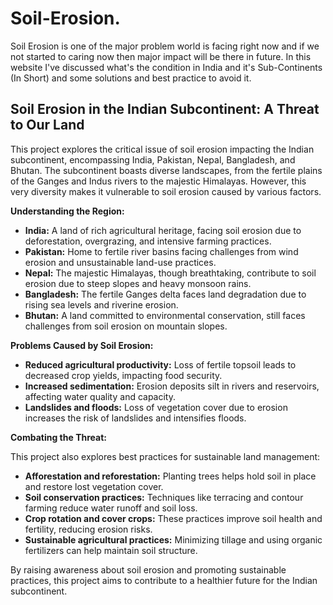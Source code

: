 # Soil-Erosion.
Soil Erosion is one of the major problem world is facing right now and if we not started to caring now then major impact will be there in future. In this website I've discussed what's the condition in India and it's Sub-Continents (In Short) and some solutions and best practice to avoid it.

## Soil Erosion in the Indian Subcontinent: A Threat to Our Land

This project explores the critical issue of soil erosion impacting the Indian subcontinent, encompassing India, Pakistan, Nepal, Bangladesh, and Bhutan. The subcontinent boasts diverse landscapes, from the fertile plains of the Ganges and Indus rivers to the majestic Himalayas. However, this very diversity makes it vulnerable to soil erosion caused by various factors.

**Understanding the Region:**

* **India:**  A land of rich agricultural heritage, facing soil erosion due to deforestation, overgrazing, and intensive farming practices.
* **Pakistan:**  Home to fertile river basins facing challenges from wind erosion and unsustainable land-use practices.
* **Nepal:**  The majestic Himalayas, though breathtaking, contribute to soil erosion due to steep slopes and heavy monsoon rains.
* **Bangladesh:**  The fertile Ganges delta faces land degradation due to rising sea levels and riverine erosion.
* **Bhutan:**  A land committed to environmental conservation, still faces challenges from soil erosion on mountain slopes.

**Problems Caused by Soil Erosion:**

* **Reduced agricultural productivity:** Loss of fertile topsoil leads to decreased crop yields, impacting food security.
* **Increased sedimentation:** Erosion deposits silt in rivers and reservoirs, affecting water quality and capacity.
* **Landslides and floods:** Loss of vegetation cover due to erosion increases the risk of landslides and intensifies floods.

**Combating the Threat:**

This project also explores best practices for sustainable land management:

* **Afforestation and reforestation:** Planting trees helps hold soil in place and restore lost vegetation cover.
* **Soil conservation practices:** Techniques like terracing and contour farming reduce water runoff and soil loss.
* **Crop rotation and cover crops:** These practices improve soil health and fertility, reducing erosion risks.
* **Sustainable agricultural practices:** Minimizing tillage and using organic fertilizers can help maintain soil structure.

By raising awareness about soil erosion and promoting sustainable practices, this project aims to contribute to a healthier future for the Indian subcontinent. 
